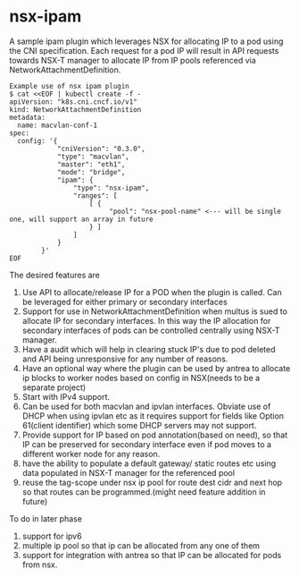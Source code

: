 # nsx-ipam

A sample ipam plugin which leverages NSX for allocating IP to a pod using the CNI specification. Each request for a pod IP will result in API requests towards NSX-T manager to allocate IP from IP pools referenced via NetworkAttachmentDefinition.

```
Example use of nsx ipam plugin
$ cat <<EOF | kubectl create -f -
apiVersion: "k8s.cni.cncf.io/v1"
kind: NetworkAttachmentDefinition
metadata:
  name: macvlan-conf-1
spec:
  config: '{
            "cniVersion": "0.3.0",
            "type": "macvlan",
            "master": "eth1",
            "mode": "bridge",
            "ipam": {
                "type": "nsx-ipam",
                "ranges": [
                    [ {
                         "pool": "nsx-pool-name" <--- will be single one, will support an array in future
                    } ]
                ]
            }
        }'
EOF
```

The desired features are
1. Use API to allocate/release IP for a POD when the plugin is called. Can be leveraged for either primary or secondary interfaces
2. Support for use in NetworkAttachmentDefinition when multus is sued to allocate IP for secondary interfaces. In this way the IP allocation for secondary interfaces of pods can be controlled centrally using NSX-T manager.
3. Have a audit which will help in clearing stuck IP's due to pod deleted and API being unresponsive for any number of reasons.
4. Have an optional way where the plugin can be used by antrea to allocate ip blocks to worker nodes based on config in NSX(needs to be a separate project)
5. Start with IPv4 support. 
6. Can be used for both macvlan and ipvlan interfaces. Obviate use of DHCP when using ipvlan etc as it requires support for fields like Option 61(client identifier) which some DHCP servers may not support.
7. Provide support for IP based on pod annotation(based on need), so that IP can be preserved for secondary interface even if pod moves to a different worker node for any reason.
8. have the ability to populate a default gateway/ static routes etc using data populated in NSX-T manager for the referenced pool
9. reuse the tag-scope under nsx ip pool for route dest cidr and next hop so that routes can be programmed.(might need feature addition in future)

To do in later phase
1. support for ipv6
2. multiple ip pool so that ip can be allocated from any one of them
3. support for integration with antrea so that IP can be allocated for pods from nsx.
